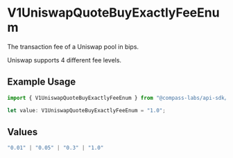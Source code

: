 # V1UniswapQuoteBuyExactlyFeeEnum

The transaction fee of a Uniswap pool in bips.

Uniswap supports 4 different fee levels.

## Example Usage

```typescript
import { V1UniswapQuoteBuyExactlyFeeEnum } from "@compass-labs/api-sdk/models/operations";

let value: V1UniswapQuoteBuyExactlyFeeEnum = "1.0";
```

## Values

```typescript
"0.01" | "0.05" | "0.3" | "1.0"
```